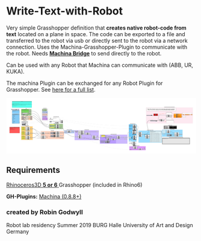 # Write-Text-with-Robot
Very simple Grasshopper definition that **creates native robot-code from text** located on a plane in space. The code can be exported to a file and transferred to the robot via usb or directly sent to the robot via a network connection.
Uses the Machina-Grasshopper-Plugin to communicate with the robot. Needs [**Machina Bridge**](https://github.com/RobotExMachina/Machina-Bridge) to send directly to the robot. 

Can be used with any Robot that Machina can communicate with (ABB, UR, KUKA).

The machina Plugin can be exchanged for any Robot Plugin for Grasshopper. See [here for a full list](https://github.com/robin-gdwl/Robots-in-Grasshopper).

![GH-Definition](TextToRobot_CanvasCapture_01.png)

## Requirements
[Rhinoceros3D **5 or 6** ](https://www.rhino3d.com/)
Grasshopper (included in Rhino6)

**GH-Plugins:** 
[Machina (0.8.8+)](https://github.com/RobotExMachina/Machina-Grasshopper)

### created by Robin Godwyll
Robot lab residency Summer 2019
BURG Halle University of Art and Design Germany

